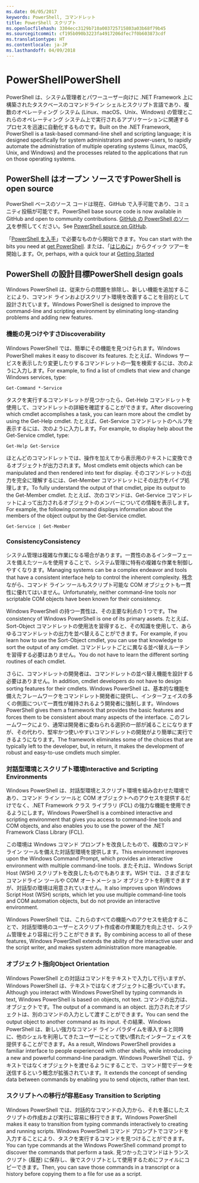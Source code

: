 ```yaml
---
ms.date: 06/05/2017
keywords: PowerShell, コマンドレット
title: PowerShell スクリプト
ms.openlocfilehash: 3304ecc3129b710a003725715803a03b68f79b45
ms.sourcegitcommit: cf195b090b3223fa4917206dfec7f0b603873cdf
ms.translationtype: HT
ms.contentlocale: ja-JP
ms.lasthandoff: 04/09/2018
---
```

# <a name="powershell"></a><span data-ttu-id="80ff4-103">PowerShell</span><span class="sxs-lookup"><span data-stu-id="80ff4-103">PowerShell</span></span>

<span data-ttu-id="80ff4-104">PowerShell は、システム管理者とパワーユーザー向けに .NET Framework 上に構築されたタスクベースのコマンドライン シェルとスクリプト言語であり、複数のオペレーティング システム (Linux、macOS、Unix、Windows) の管理とこれらのオペレーティング システム上で実行されるアプリケーションに関連するプロセスを迅速に自動化するものです。</span><span class="sxs-lookup"><span data-stu-id="80ff4-104">Built on the .NET Framework, PowerShell is a task-based command-line shell and scripting language; it is designed specifically for system administrators and power-users, to rapidly automate the administration of multiple operating systems (Linux, macOS, Unix, and Windows) and the processes related to the applications that run on those operating systems.</span></span>

## <a name="powershell-is-open-source"></a><span data-ttu-id="80ff4-105">PowerShell はオープン ソースです</span><span class="sxs-lookup"><span data-stu-id="80ff4-105">PowerShell is open source</span></span>

<span data-ttu-id="80ff4-106">PowerShell ベースのソース コードは現在、GitHub で入手可能であり、コミュニティ投稿が可能です。</span><span class="sxs-lookup"><span data-stu-id="80ff4-106">PowerShell base source code is now available in GitHub and open to community contributions.</span></span> <span data-ttu-id="80ff4-107">[GitHub の PowerShell のソース](https://github.com/powershell/powershell)を参照してください。</span><span class="sxs-lookup"><span data-stu-id="80ff4-107">See [PowerShell source on GitHub](https://github.com/powershell/powershell).</span></span>

<span data-ttu-id="80ff4-108">「[PowerShell を入手](https://github.com/PowerShell/PowerShell#get-powershell)」で必要なものから開始できます。</span><span class="sxs-lookup"><span data-stu-id="80ff4-108">You can start with the bits you need at [get PowerShell](https://github.com/PowerShell/PowerShell#get-powershell).</span></span>
<span data-ttu-id="80ff4-109">または、「[はじめに](https://github.com/PowerShell/PowerShell/blob/master/docs/learning-powershell)」からクイック ツアーを開始します。</span><span class="sxs-lookup"><span data-stu-id="80ff4-109">Or, perhaps, with a quick tour at [Getting Started](https://github.com/PowerShell/PowerShell/blob/master/docs/learning-powershell)</span></span>

## <a name="powershell-design-goals"></a><span data-ttu-id="80ff4-110">PowerShell の設計目標</span><span class="sxs-lookup"><span data-stu-id="80ff4-110">PowerShell design goals</span></span>
<span data-ttu-id="80ff4-111">Windows PowerShell は、従来からの問題を排除し、新しい機能を追加することにより、コマンド ラインおよびスクリプト環境を改善することを目的として設計されています。</span><span class="sxs-lookup"><span data-stu-id="80ff4-111">Windows PowerShell is designed to improve the command-line and scripting environment by eliminating long-standing problems and adding new features.</span></span>

### <a name="discoverability"></a><span data-ttu-id="80ff4-112">機能の見つけやすさ</span><span class="sxs-lookup"><span data-stu-id="80ff4-112">Discoverability</span></span>
<span data-ttu-id="80ff4-113">Windows PowerShell では、簡単にその機能を見つけられます。</span><span class="sxs-lookup"><span data-stu-id="80ff4-113">Windows PowerShell makes it easy to discover its features.</span></span> <span data-ttu-id="80ff4-114">たとえば、Windows サービスを表示したり変更したりするコマンドレットの一覧を検索するには、次のように入力します。</span><span class="sxs-lookup"><span data-stu-id="80ff4-114">For example, to find a list of cmdlets that view and change Windows services, type:</span></span>

```
Get-Command *-Service
```

<span data-ttu-id="80ff4-115">タスクを実行するコマンドレットが見つかったら、Get-Help コマンドレットを使用して、コマンドレットの詳細を確認することができます。</span><span class="sxs-lookup"><span data-stu-id="80ff4-115">After discovering which cmdlet accomplishes a task, you can learn more about the cmdlet by using the Get-Help cmdlet.</span></span> <span data-ttu-id="80ff4-116">たとえば、Get-Service コマンドレットのヘルプを表示するには、次のように入力します。</span><span class="sxs-lookup"><span data-stu-id="80ff4-116">For example, to display help about the Get-Service cmdlet, type:</span></span>

```
Get-Help Get-Service
```
<span data-ttu-id="80ff4-117">ほとんどのコマンドレットでは、操作を加えてから表示用のテキストに変換できるオブジェクトが出力されます。</span><span class="sxs-lookup"><span data-stu-id="80ff4-117">Most cmdlets emit objects which can be manipulated and then rendered into text for display.</span></span> <span data-ttu-id="80ff4-118">そのコマンドレットの出力を完全に理解するには、Get-Member コマンドレットにその出力をパイプ処理します。</span><span class="sxs-lookup"><span data-stu-id="80ff4-118">To fully understand the output of that cmdlet, pipe its output to the Get-Member cmdlet.</span></span> <span data-ttu-id="80ff4-119">たとえば、次のコマンドは、Get-Service コマンドレットによって出力されるオブジェクトのメンバーについての情報を表示します。</span><span class="sxs-lookup"><span data-stu-id="80ff4-119">For example, the following command displays information about the members of the object output by the Get-Service cmdlet.</span></span>

```
Get-Service | Get-Member
```

### <a name="consistency"></a><span data-ttu-id="80ff4-120">Consistency</span><span class="sxs-lookup"><span data-stu-id="80ff4-120">Consistency</span></span>
<span data-ttu-id="80ff4-121">システム管理は複雑な作業になる場合があります。一貫性のあるインターフェースを備えたツールを使用することで、システム管理に特有の複雑な作業を制御しやすくなります。</span><span class="sxs-lookup"><span data-stu-id="80ff4-121">Managing systems can be a complex endeavor and tools that have a consistent interface help to control the inherent complexity.</span></span> <span data-ttu-id="80ff4-122">残念ながら、コマンド ライン ツールもスクリプト可能な COM オブジェクトも一貫性に優れてはいません。</span><span class="sxs-lookup"><span data-stu-id="80ff4-122">Unfortunately, neither command-line tools nor scriptable COM objects have been known for their consistency.</span></span>

<span data-ttu-id="80ff4-123">Windows PowerShell の持つ一貫性は、その主要な利点の 1 つです。</span><span class="sxs-lookup"><span data-stu-id="80ff4-123">The consistency of Windows PowerShell is one of its primary assets.</span></span> <span data-ttu-id="80ff4-124">たとえば、Sort-Object コマンドレットの使用法を習得すると、その知識を使用して、あらゆるコマンドレットの出力を並べ替えることができます。</span><span class="sxs-lookup"><span data-stu-id="80ff4-124">For example, if you learn how to use the Sort-Object cmdlet, you can use that knowledge to sort the output of any cmdlet.</span></span> <span data-ttu-id="80ff4-125">コマンドレットごとに異なる並べ替えルーチンを習得する必要はありません。</span><span class="sxs-lookup"><span data-stu-id="80ff4-125">You do not have to learn the different sorting routines of each cmdlet.</span></span>

<span data-ttu-id="80ff4-126">さらに、コマンドレットの開発者は、コマンドレットの並べ替え機能を設計する必要はありません。</span><span class="sxs-lookup"><span data-stu-id="80ff4-126">In addition, cmdlet developers do not have to design sorting features for their cmdlets.</span></span> <span data-ttu-id="80ff4-127">Windows PowerShell は、基本的な機能を備えたフレームワークをコマンドレット開発者に提供し、インターフェイスの多くの側面について一貫性が維持されるよう開発者に強制します。</span><span class="sxs-lookup"><span data-stu-id="80ff4-127">Windows PowerShell gives them a framework that provides the basic features and forces them to be consistent about many aspects of the interface.</span></span> <span data-ttu-id="80ff4-128">このフレームワークにより、通常は開発者に委ねられる選択の一部が減ることになりますが、その代わり、堅牢かつ使いやすいコマンドレットの開発がより簡単に実行できるようになります。</span><span class="sxs-lookup"><span data-stu-id="80ff4-128">The framework eliminates some of the choices that are typically left to the developer, but, in return, it makes the development of robust and easy-to-use cmdlets much simpler.</span></span>

### <a name="interactive-and-scripting-environments"></a><span data-ttu-id="80ff4-129">対話型環境とスクリプト環境</span><span class="sxs-lookup"><span data-stu-id="80ff4-129">Interactive and Scripting Environments</span></span>
<span data-ttu-id="80ff4-130">Windows PowerShell は、対話型環境とスクリプト環境を組み合わせた環境であり、コマンド ライン ツールと COM オブジェクトへのアクセスを提供するだけでなく、.NET Framework クラス ライブラリ (FCL) の強力な機能を使用できるようにします。</span><span class="sxs-lookup"><span data-stu-id="80ff4-130">Windows PowerShell is a combined interactive and scripting environment that gives you access to command-line tools and COM objects, and also enables you to use the power of the .NET Framework Class Library (FCL).</span></span>

<span data-ttu-id="80ff4-131">この環境は Windows コマンド プロンプトを改良したもので、複数のコマンド ライン ツールを備えた対話型環境を提供します。</span><span class="sxs-lookup"><span data-stu-id="80ff4-131">This environment improves upon the Windows Command Prompt, which provides an interactive environment with multiple command-line tools.</span></span> <span data-ttu-id="80ff4-132">またそれは、Windows Script Host (WSH) スクリプトを改良したものでもあります。WSH では、さまざまなコマンドライン ツールや COM オートメーション オブジェクトを利用できますが、対話型の環境は用意されていません。</span><span class="sxs-lookup"><span data-stu-id="80ff4-132">It also improves upon Windows Script Host (WSH) scripts, which let you use multiple command-line tools and COM automation objects, but do not provide an interactive environment.</span></span>

<span data-ttu-id="80ff4-133">Windows PowerShell では、これらのすべての機能へのアクセスを統合することで、対話型環境のユーザーとスクリプト作成者の作業能力を向上させ、システム管理をより容易に行うことができます。</span><span class="sxs-lookup"><span data-stu-id="80ff4-133">By combining access to all of these features, Windows PowerShell extends the ability of the interactive user and the script writer, and makes system administration more manageable.</span></span>

### <a name="object-orientation"></a><span data-ttu-id="80ff4-134">オブジェクト指向</span><span class="sxs-lookup"><span data-stu-id="80ff4-134">Object Orientation</span></span>
<span data-ttu-id="80ff4-135">Windows PowerShell との対話はコマンドをテキストで入力して行いますが、Windows PowerShell は、テキストではなくオブジェクトに基づいています。</span><span class="sxs-lookup"><span data-stu-id="80ff4-135">Although you interact with Windows PowerShell by typing commands in text, Windows PowerShell is based on objects, not text.</span></span> <span data-ttu-id="80ff4-136">コマンドの出力は、オブジェクトです。</span><span class="sxs-lookup"><span data-stu-id="80ff4-136">The output of a command is an object.</span></span> <span data-ttu-id="80ff4-137">出力されたオブジェクトは、別のコマンドの入力として渡すことができます。</span><span class="sxs-lookup"><span data-stu-id="80ff4-137">You can send the output object to another command as its input.</span></span> <span data-ttu-id="80ff4-138">その結果、Windows PowerShell は、新しい強力なコマンド ライン パラダイムを導入すると同時に、他のシェルを利用してきたユーザーにとって使い慣れたインターフェイスを提供することができます。</span><span class="sxs-lookup"><span data-stu-id="80ff4-138">As a result, Windows PowerShell provides a familiar interface to people experienced with other shells, while introducing a new and powerful command-line paradigm.</span></span> <span data-ttu-id="80ff4-139">Windows PowerShell では、テキストではなくオブジェクトを渡せるようにすることで、コマンド間でデータを送信するという概念が拡張されています。</span><span class="sxs-lookup"><span data-stu-id="80ff4-139">It extends the concept of sending data between commands by enabling you to send objects, rather than text.</span></span>

### <a name="easy-transition-to-scripting"></a><span data-ttu-id="80ff4-140">スクリプトへの移行が容易</span><span class="sxs-lookup"><span data-stu-id="80ff4-140">Easy Transition to Scripting</span></span>
<span data-ttu-id="80ff4-141">Windows PowerShell では、対話的なコマンドの入力から、それを基にしたスクリプトの作成および実行に容易に移行できます。</span><span class="sxs-lookup"><span data-stu-id="80ff4-141">Windows PowerShell makes it easy to transition from typing commands interactively to creating and running scripts.</span></span> <span data-ttu-id="80ff4-142">Windows PowerShell コマンド プロンプトでコマンドを入力することにより、タスクを実行するコマンドを見つけることができます。</span><span class="sxs-lookup"><span data-stu-id="80ff4-142">You can type commands at the Windows PowerShell command prompt to discover the commands that perform a task.</span></span> <span data-ttu-id="80ff4-143">見つかったコマンドはトランスクリプト (履歴) に保存し、後でスクリプトとして使用するためにファイルにコピーできます。</span><span class="sxs-lookup"><span data-stu-id="80ff4-143">Then, you can save those commands in a transcript or a history before copying them to a file for use as a script.</span></span>